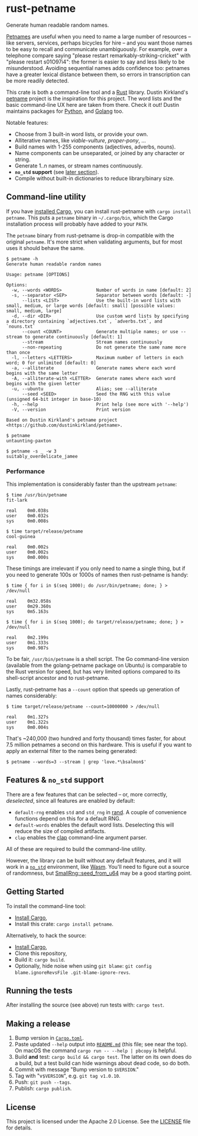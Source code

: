 # rust-petname

Generate human readable random names.

[Petnames][petname-intro] are useful when you need to name a large number of
resources – like servers, services, perhaps bicycles for hire – and you want
those names to be easy to recall and communicate unambiguously. For example,
over a telephone compare saying "please restart remarkably-striking-cricket"
with "please restart s01O97i4": the former is easier to say and less likely to
be misunderstood. Avoiding sequential names adds confidence too: petnames have a
greater lexical distance between them, so errors in transcription can be more
readily detected.

This crate is both a command-line tool and a [Rust][rust-lang] library. Dustin
Kirkland's [petname][] project is the inspiration for this project. The word
lists and the basic command-line UX here are taken from there. Check it out!
Dustin maintains packages for [Python][petname-py], and [Golang][petname-go]
too.

Notable features:

- Choose from 3 built-in word lists, or provide your own.
- Alliterative names, like _viable-vulture_, _proper-pony_, ...
- Build names with 1-255 components (adjectives, adverbs, nouns).
- Name components can be unseparated, or joined by any character or string.
- Generate 1..n names, or stream names continuously.
- **`no_std` support** (see [later section](#features--no_std-support)).
- Compile without built-in dictionaries to reduce library/binary size.

[rust-lang]: https://www.rust-lang.org/
[petname-intro]: https://blog.dustinkirkland.com/2015/01/introducing-petname-libraries-for.html
[petname]: https://github.com/dustinkirkland/petname
[petname-py]: https://pypi.org/project/petname/
[petname-go]: https://github.com/dustinkirkland/golang-petname

## Command-line utility

If you have [installed Cargo][install-cargo], you can install rust-petname with
`cargo install petname`. This puts a `petname` binary in `~/.cargo/bin`, which
the Cargo installation process will probably have added to your `PATH`.

The `petname` binary from rust-petname is drop-in compatible with the original
`petname`. It's more strict when validating arguments, but for most uses it
should behave the same.

```shellsession
$ petname -h
Generate human readable random names

Usage: petname [OPTIONS]

Options:
  -w, --words <WORDS>             Number of words in name [default: 2]
  -s, --separator <SEP>           Separator between words [default: -]
      --lists <LIST>              Use the built-in word lists with small, medium, or large words [default: small] [possible values: small, medium, large]
  -d, --dir <DIR>                 Use custom word lists by specifying a directory containing `adjectives.txt`, `adverbs.txt`, and `nouns.txt`
      --count <COUNT>             Generate multiple names; or use --stream to generate continuously [default: 1]
      --stream                    Stream names continuously
      --non-repeating             Do not generate the same name more than once
  -l, --letters <LETTERS>         Maximum number of letters in each word; 0 for unlimited [default: 0]
  -a, --alliterate                Generate names where each word begins with the same letter
  -A, --alliterate-with <LETTER>  Generate names where each word begins with the given letter
  -u, --ubuntu                    Alias; see --alliterate
      --seed <SEED>               Seed the RNG with this value (unsigned 64-bit integer in base-10)
  -h, --help                      Print help (see more with '--help')
  -V, --version                   Print version

Based on Dustin Kirkland's petname project <https://github.com/dustinkirkland/petname>.

$ petname
untaunting-paxton

$ petname -s _ -w 3
suitably_overdelicate_jamee
```

### Performance

This implementation is considerably faster than the upstream `petname`:

```shellsession
$ time /usr/bin/petname
fit-lark

real    0m0.038s
user    0m0.032s
sys     0m0.008s

$ time target/release/petname
cool-guinea

real    0m0.002s
user    0m0.002s
sys     0m0.000s
```

These timings are irrelevant if you only need to name a single thing, but if you
need to generate 100s or 1000s of names then rust-petname is handy:

```shellsession
$ time { for i in $(seq 1000); do /usr/bin/petname; done; } > /dev/null

real    0m32.058s
user    0m29.360s
sys     0m5.163s

$ time { for i in $(seq 1000); do target/release/petname; done; } > /dev/null

real    0m2.199s
user    0m1.333s
sys     0m0.987s
```

To be fair, `/usr/bin/petname` is a shell script. The Go command-line version
(available from the golang-petname package on Ubuntu) is comparable to the Rust
version for speed, but has very limited options compared to its shell-script
ancestor and to rust-petname.

Lastly, rust-petname has a `--count` option that speeds up generation of names
considerably:

```shellsession
$ time target/release/petname --count=10000000 > /dev/null

real    0m1.327s
user    0m1.322s
sys     0m0.004s
```

That's ~240,000 (two hundred and forty thousand) times faster, for about 7.5
million petnames a second on this hardware. This is useful if you want to apply
an external filter to the names being generated:

```shellsession
$ petname --words=3 --stream | grep 'love.*\bsalmon$'
```

## Features & `no_std` support

There are a few features that can be selected – or, more correctly,
_deselected_, since all features are enabled by default:

- `default-rng` enables `std` and `std_rng` in [rand][]. A couple of convenience
  functions depend on this for a default RNG.
- `default-words` enables the default word lists. Deselecting this will reduce
  the size of compiled artifacts.
- `clap` enables the [clap][] command-line argument parser.

All of these are required to build the command-line utility.

However, the library can be built without any default features, and it will work
in a [`no_std`][no_std] environment, like [Wasm][]. You'll need to figure out a
source of randomness, but [SmallRng::seed_from_u64][smallrng::seed_from_u64] may
be a good starting point.

[rand]: https://crates.io/crates/rand
[clap]: https://crates.io/crates/clap
[no_std]: https://doc.rust-lang.org/reference/crates-and-source-files.html#preludes-and-no_std
[wasm]: https://webassembly.org/
[smallrng::seed_from_u64]: https://docs.rs/rand/latest/rand/trait.SeedableRng.html#method.seed_from_u64

## Getting Started

To install the command-line tool:

- [Install Cargo][install-cargo],
- Install this crate: `cargo install petname`.

Alternatively, to hack the source:

- [Install Cargo][install-cargo],
- Clone this repository,
- Build it: `cargo build`.
- Optionally, hide noise when using `git blame`: `git config blame.ignoreRevsFile .git-blame-ignore-revs`.

[install-cargo]: https://crates.io/install

## Running the tests

After installing the source (see above) run tests with: `cargo test`.

## Making a release

1. Bump version in [`Cargo.toml`](Cargo.toml).
2. Paste updated `--help` output into [`README.md`](README.md) (this file; see
   near the top). On macOS the command `cargo run -- --help | pbcopy` is
   helpful.
3. Build **and** test: `cargo build && cargo test`. The latter on its own does
   do a build, but a test build can hide warnings about dead code, so do both.
4. Commit with message "Bump version to `$VERSION`."
5. Tag with "v`$VERSION`", e.g. `git tag v1.0.10`.
6. Push: `git push --tags`.
7. Publish: `cargo publish`.

## License

This project is licensed under the Apache 2.0 License. See the
[LICENSE](LICENSE) file for details.
